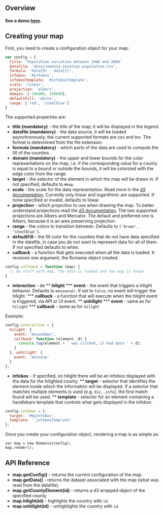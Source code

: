 ## Overview

#### See a demo [here](http://improve.ro/sandbox/romania/).

## Creating your map

First, you need to create a configuration object for your map:

````javascript
var config = {
  title: 'Population variation between 1948 and 2004'
  datafile: 'data/romania-counties-population.tsv',
  formula: 'data[0] - data[1]',
  infobox: '#infobox',
  infoboxTemplate: '#infoboxTemplate',
  scale: 'linear',
  projection: 'albers',
  domain: [-200000, 200000],
  defaultFill: 'white',
  range: ['red', 'steelblue']
}
````

The supported properties are:

* __title (mandatory)__ - the title of the map; it will be displayed in the legend. 
* __datafile (mandatory)__ - the data source, it will be loaded asynchronously; the current supported formats are csv and tsv. The format is determined from the file extension.
* __formula (mandatory)__ - which parts of the data are used to compute the fill of the counties. 
* __domain (mandatory)__ - the upper and lower bounds for the color representations on the map, i.e. if the corresponding value for a county is equal to a bound or outside the bounds, it will be colorized with the edge color from the range.
* __target__ - the selector of the element in which the map will be drawn in. If not specified, defaults to `#map`.
* __scale__ - the scale for the data representation. Read more in the [d3 documentation](https://github.com/mbostock/d3/wiki/Quantitative-Scales). Currently only linear and logarithmic are supported. If none specified or invalid, defaults to linear.
* __projection__ - which projection to use when drawing the map. To better understand projections read the [d3 documentation](https://github.com/mbostock/d3/wiki/Geo-Projections). The two supported projections are Albers and Mercator. The default and preferred one is Albers, because it is an area preserving projection.
* __range__ - the colors to transition between. Defaults to `['brown', 'steelblue']`.
* __defaultFill__ - the fill color for the counties that do not have data specified in the datafile, in case you do not want to represent data for all of them. If not specified defaults to white.
* __callback__ - a function that gets executed when all the data is loaded. It receives one argument, the Romania object created.

````javascript
config.callback = function (map) {
  // do stuff with map, the data is loaded and the map is drawn
}
````
* __interaction__ - de
  ** __hilight__
    *** __event__ - the event that triggers a hilight behavior. Defaults to `mouseover`. If set to `false`, no event will trigger the hilight.
    *** __callback__ - a function that will execute when the hilight event is triggered, via API or UI event.
  ** __unhilight__
    *** __event__ - same as for `hilight`
    *** __callback__ - same as for `hilight`

Example:

````javascript
config.interaction = {
  hilight: {
    event: 'mousedown',
    callback: function (element, d) {
      console.log(element + ' was clicked, it had data ' + d);
    }
  }, unhilight: {
    event: 'mouseup'
  }
};
````

* __infobox__ - if specified, on hilight there will be an infobox displayed with the data for the hilighted county. 
  ** __target__ - selector that identifies the element inside which the information will be displayed. If a selector that matches multiple elements is used (e.g. `div`, `.info`), the first match found will be used.
  ** __template__ - selector for an element containing a handlebars template that controls what gets displayed in the infobox.

````javascript
config.infobox = {
  target: '#myInfobox',
  template: '.infoboxTemplate'
};
````

Once you create your configuration object, rendering a map is as simple as:

````
var map = new Romania(config);
map.render();
````

## API Reference

* __map.getConfig()__ - returns the current configuration of the map.
* __map.getData()__ - returns the dataset associated with the map (what was read from the datafile).
* __map.getCountyElement(id)__ - returns a d3 wrapped object of the specified county
* __map.hilight(id)__ - highlights the country with `id`.
* __map.unhilight(id)__ - unhighlights the country with `id`.